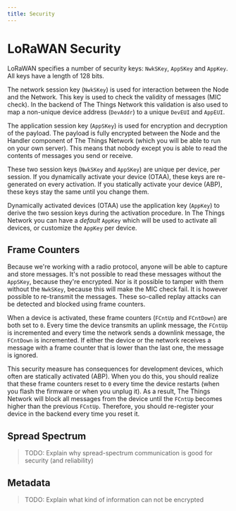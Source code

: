 ```yaml
---
title: Security
---
```


# LoRaWAN Security

LoRaWAN specifies a number of security keys: `NwkSKey`, `AppSKey` and `AppKey`. All keys have a length of 128 bits.

The network session key (`NwkSKey`) is used for interaction between the Node and the Network. This key is used to check the validity of messages (MIC check). In the backend of The Things Network this validation is also used to map a non-unique device address (`DevAddr`) to a unique `DevEUI` and `AppEUI`.

The application session key (`AppSKey`) is used for encryption and decryption of the payload. The payload is fully encrypted between the Node and the Handler component of The Things Network (which you will be able to run on your own server). This means that nobody except you is able to read the contents of messages you send or receive.

These two session keys (`NwkSKey` and `AppSKey`) are unique per device, per session. If you dynamically activate your device (OTAA), these keys are re-generated on every activation. If you statically activate your device (ABP), these keys stay the same until you change them.

Dynamically activated devices (OTAA) use the application key (`AppKey`) to derive the two session keys during the activation procedure. In The Things Network you can have a _default_ `AppKey` which will be used to activate all devices, or customize the `AppKey` per device.

## Frame Counters

Because we're working with a radio protocol, anyone will be able to capture and store messages. It's not possible to read these messages without the `AppSKey`, because they're encrypted. Nor is it possible to tamper with them without the `NwkSKey`, because this will make the MIC check fail. It is however possible to re-transmit the messages. These so-called replay attacks can be detected and blocked using frame counters.

When a device is activated, these frame counters (`FCntUp` and `FCntDown`) are both set to `0`. Every time the device transmits an uplink message, the `FCntUp` is incremented and every time the network sends a downlink message, the `FCntDown` is incremented. If either the device or the network receives a message with a frame counter that is lower than the last one, the message is ignored.

This security measure has consequences for development devices, which often are statically activated (ABP). When you do this, you should realize that these frame counters reset to `0` every time the device restarts (when you flash the firmware or when you unplug it). As a result, The Things Network will block all messages from the device until the `FCntUp` becomes higher than the previous `FCntUp`. Therefore, you should re-register your device in the backend every time you reset it.

## Spread Spectrum

> TODO: Explain why spread-spectrum communication is good for security (and reliability)

## Metadata

> TODO: Explain what kind of information can not be encrypted
